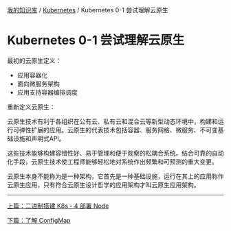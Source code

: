 [我的知识库](../README.md) / [Kubernetes](zz_gneratered_mdi.md) / Kubernetes 0-1 尝试理解云原生

# Kubernetes 0-1 尝试理解云原生

最初的云原生定义：

- 应用容器化
- 面向微服务架构
- 应用支持容器编排调度

重新定义云原生：

云原生技术有利于各组织在公有云、私有云和混合云等新型动态环境中，构建和运行可弹性扩展的应用。云原生的代表技术包括容器、服务网格、微服务、不可变基础设施和声明式API。

这些技术能够构建容错性好、易于管理和便于观察的松耦合系统。结合可靠的自动化手段，云原生技术使工程师能够轻松地对系统作出频繁和可预测的重大变更。

云原生本身不能称为是一种架构，它首先是一种基础设施，运行在其上的应用称作云原生应用，只有符合云原生设计哲学的应用架构才叫云原生应用架构。

---
[上篇：二进制搭建 K8s - 4 部署 Node](binary-build-k8s-04-deploy-worker.md)

[下篇：了解 ConfigMap](configmap-understood.md)

